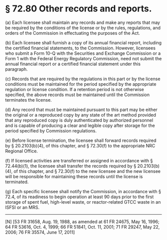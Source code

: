 # § 72.80   Other records and reports.

(a) Each licensee shall maintain any records and make any reports that may be required by the conditions of the license or by the rules, regulations, and orders of the Commission in effectuating the purposes of the Act.


(b) Each licensee shall furnish a copy of its annual financial report, including the certified financial statements, to the Commission. However, licensees who submit a Form 10-Q with the Securities and Exchange Commission or a Form 1 with the Federal Energy Regulatory Commission, need not submit the annual financial report or a certified financial statement under this paragraph.


(c) Records that are required by the regulations in this part or by the license conditions must be maintained for the period specified by the appropriate regulation or license condition. If a retention period is not otherwise specified, the above records must be maintained until the Commission terminates the license.


(d) Any record that must be maintained pursuant to this part may be either the original or a reproduced copy by any state of the art method provided that any reproduced copy is duly authenticated by authorized personnel and is capable of producing a clear and legible copy after storage for the period specified by Commission regulations.


(e) Before license termination, the licensee shall forward records required by § 20.2103(b)(4), of this chapter, and § 72.30(f) to the appropriate NRC Regional Office.


(f) If licensed activities are transferred or assigned in accordance with § 72.44(b)(1), the licensee shall transfer the records required by § 20.2103(b)(4), of this chapter, and § 72.30(f) to the new licensee and the new licensee will be responsible for maintaining these records until the license is terminated.


(g) Each specific licensee shall notify the Commission, in accordance with § 72.4, of its readiness to begin operation at least 90 days prior to the first storage of spent fuel, high-level waste, or reactor-related GTCC waste in an ISFSI or an MRS.



---

[N] [53 FR 31658, Aug. 19, 1988, as amended at 61 FR 24675, May 16, 1996; 64 FR 53616, Oct. 4, 1999; 66 FR 51841, Oct. 11, 2001; 71 FR 29247, May 22, 2006; 76 FR 35574, June 17, 2011]




